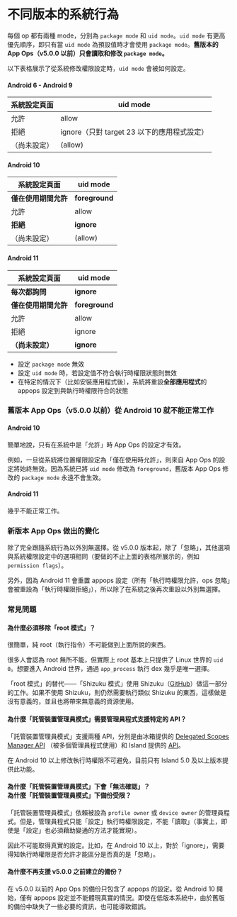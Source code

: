 # 不同版本的系統行為

每個 op 都有兩種 mode，分別為 `package mode` 和 `uid mode`。`uid mode` 有更高優先順序，即只有當 `uid mode` 為預設值時才會使用 `package mode`。**舊版本的 App Ops（v5.0.0 以前）只會讀取和修改 `package mode`。**

以下表格展示了從系統修改權限設定時，`uid mode` 會被如何設定。

#### Android 6 - Android 9
| 系統設定頁面 | uid mode                                    |
|--------------|---------------------------------------------|
| 允許         | allow                                       |
| 拒絕         | ignore（只對 target 23 以下的應用程式設定） |
| （尚未設定） | (allow)                                     |

#### Android 10

| 系統設定頁面         | uid mode       |
|----------------------|----------------|
| **僅在使用期間允許** | **foreground** |
| 允許                 | allow          |
| **拒絕**             | **ignore**     |
| （尚未設定）         | (allow)        |

#### Android 11

| 系統設定頁面         | uid mode       |
|----------------------|----------------|
| **每次都詢問**       | **ignore**     |
| **僅在使用期間允許** | **foreground** |
| 允許                 | allow          |
| 拒絕                 | ignore         |
| **（尚未設定）**     | **ignore**     |

* 設定 `package mode` 無效
* 設定 `uid mode` 時，若設定值不符合執行時權限狀態則無效
* 在特定的情況下（比如安裝應用程式後），系統將重設**全部應用程式**的 appops 設定到與執行時權限符合的狀態

### 舊版本 App Ops（v5.0.0 以前）從 Android 10 就不能正常工作

#### Android 10

簡單地說，只有在系統中是「允許」時 App Ops 的設定才有效。

例如，一旦從系統將位置權限設定為「僅在使用時允許」，則來自 App Ops 的設定將始終無效。因為系統已將 `uid mode` 修改為 `foreground`，舊版本 App Ops 修改的 `package mode` 永遠不會生效。

#### Android 11

幾乎不能正常工作。

### 新版本 App Ops 做出的變化

除了完全跟隨系統行為以外別無選擇。從 v5.0.0 版本起，除了「忽略」，其他選項與系統權限設定中的選項相同（要做的不止上面的表格所展示的，例如 `permission flags`）。

另外，因為 Android 11 會重置 appops 設定（所有「執行時權限允許，ops 忽略」會被重設為「執行時權限拒絕」），所以除了在系統之後再次重設以外別無選擇。

### 常見問題

#### 為什麼必須移除「root 模式」？

很簡單，純 root（執行指令）不可能做到上面所說的東西。

很多人會認為 root 無所不能，但實際上 root 基本上只提供了 Linux 世界的 `uid 0`。想要進入 Android 世界，通過 `app_process` 執行 dex 幾乎是唯一選擇。

「root 模式」的替代——「Shizuku 模式」使用 Shizuku（[GitHub](https://github.com/RikkaApps/Shizuku)）做這一部分的工作。如果不使用 Shizuku，則仍然需要執行類似 Shizuku 的東西，這樣做是沒有意義的，並且也將帶來無意義的資源使用。

#### 為什麼「託管裝置管理員模式」需要管理員程式支援特定的 API？

「託管裝置管理員模式」支援兩種 API，分別是由冰箱提供的 [Delegated Scopes Manager API](https://github.com/heruoxin/Delegated-Scopes-Manager) （被多個管理員程式使用）和 Island 提供的 [API](https://island.oasisfeng.com/api)。

在 Android 10 以上修改執行時權限不可避免，目前只有 Island 5.0 及以上版本提供此功能。

#### 為什麼「託管裝置管理員模式」下會「無法確認」？<br>為什麼「託管裝置管理員模式」下備份受限？

「託管裝置管理員模式」依賴被設為 `profile owner` 或 `device owner` 的管理員程式。但是，管理員程式只能「設定」執行時權限設定，不能「讀取」（事實上，即使是「設定」也必須藉助變通的方法才能實現）。

因此不可能取得真實的設定。比如，在 Android 10 以上，對於「ignore」，需要得知執行時權限是否允許才能區分是否真的是「忽略」。

#### 為什麼不再支援 v5.0.0 之前建立的備份？

在 v5.0.0 以前的 App Ops 的備份只包含了 appops 的設定。從 Android 10 開始，僅有 appops 設定並不能體現真實的情況。即使在低版本系統中，由於舊版的備份中缺失了一些必要的資訊，也可能導致錯誤。
